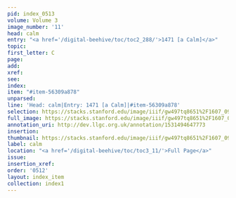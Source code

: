 ```yaml
---
pid: index_0513
volume: Volume 3
image_number: '11'
head: calm
entry: "<a href='/digital-beehive/toc/toc2_288/'>1471 [a Calm]</a>"
topic: 
first_letter: C
page: 
add: 
xref: 
see: 
index: 
item: "#item-56309a878"
unparsed: 
line: 'Head: calm|Entry: 1471 [a Calm]|#item-56309a878'
selection: https://stacks.stanford.edu/image/iiif/gw497tq8651%2F1607_0954/1565,853,450,115/full/0/default.jpg
full_image: https://stacks.stanford.edu/image/iiif/gw497tq8651%2F1607_0954/full/full/0/default.jpg
annotation_uri: http://dev.llgc.org.uk/annotation/1531494647773
insertion: 
thumbnail: https://stacks.stanford.edu/image/iiif/gw497tq8651%2F1607_0954/1565,853,450,115/150,/0/default.jpg
label: calm
location: "<a href='/digital-beehive/toc/toc3_11/'>Full Page</a>"
issue: 
insertion_xref: 
order: '0512'
layout: index_item
collection: index1
---
```

